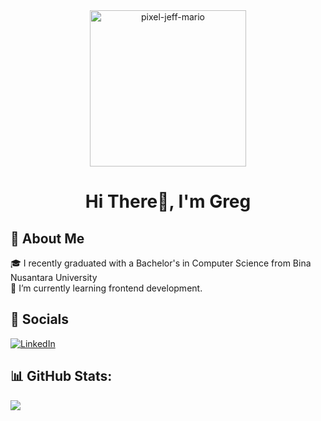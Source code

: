 <div align="center">
  <img src="https://github.com/user-attachments/assets/532016cc-e161-4444-90b6-59dcda17a4f0" alt="pixel-jeff-mario" height="250"/>
</div>

<h1 align="center">Hi There👋, I'm Greg</h1>

## 💫 About Me
🎓 I recently graduated with a Bachelor's in Computer Science from Bina Nusantara University<br>
🌱 I’m currently learning frontend development.

## 📲 Socials
[![LinkedIn](https://img.shields.io/badge/LinkedIn-%230077B5.svg?logo=linkedin&logoColor=white)](https://linkedin.com/in/gregorius-geraldin) 

<!--
## 💻 Tech Stack:
![HTML5](https://img.shields.io/badge/html5-%23E34F26.svg?style=for-the-badge&logo=html5&logoColor=white) ![CSS3](https://img.shields.io/badge/css3-%231572B6.svg?style=for-the-badge&logo=css3&logoColor=white) ![JavaScript](https://img.shields.io/badge/javascript-%23323330.svg?style=for-the-badge&logo=javascript&logoColor=%23F7DF1E) ![MySQL](https://img.shields.io/badge/mysql-4479A1.svg?style=for-the-badge&logo=mysql&logoColor=white) ![Git](https://img.shields.io/badge/git-%23F05033.svg?style=for-the-badge&logo=git&logoColor=white) ![GitHub](https://img.shields.io/badge/github-%23121011.svg?style=for-the-badge&logo=github&logoColor=white) ![Canva](https://img.shields.io/badge/Canva-%2300C4CC.svg?style=for-the-badge&logo=Canva&logoColor=white) ![Figma](https://img.shields.io/badge/figma-%23F24E1E.svg?style=for-the-badge&logo=figma&logoColor=white) ![Android](https://img.shields.io/badge/Android-3DDC84?style=for-the-badge&logo=android&logoColor=white)
-->

## 📊 GitHub Stats:
![](https://github-readme-streak-stats.herokuapp.com/?user=gregoriusgrd&theme=tokyonight&hide_border=true)<br/>
